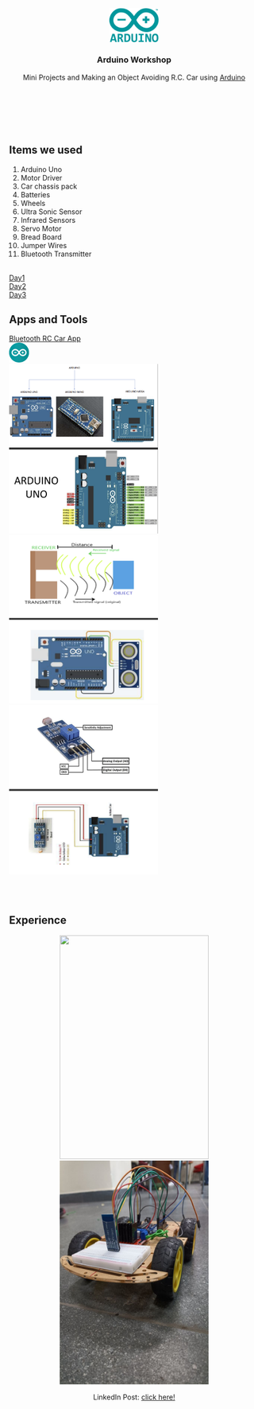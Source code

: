 <div align="center">
  <p>
      <img width="20%" src="/Arduino-Workshop/Gallery/arduino-icon.png">
  </p>
  <b><h3> Arduino Workshop </h3></b>
  <p> Mini Projects and Making an Object Avoiding R.C. Car using <a href="https://www.arduino.cc"> Arduino </a></p>
</div>
<br>
<br>

<br><br>

## Items we used
1. Arduino Uno
2. Motor Driver
3. Car chassis pack 
4. Batteries
5. Wheels
6. Ultra Sonic Sensor
7. Infrared Sensors
8. Servo Motor
9. Bread Board
10. Jumper Wires
11. Bluetooth Transmitter
<br>
<a href="ARDUINO DAY 1.pdf">Day1</a>
<br>
<a href="ARDUINO DAY 2.pdf">Day2</a>
<br>
<a href="ARDUINO DAY 3.pdf">Day3</a>

<br>

## Apps and Tools
<a href="https://play.google.com/store/apps/details?id=braulio.calle.bluetoothRCcontroller&hl=en_IN&gl=US"> Bluetooth RC Car App</a>
 <br>
<a href="https://www.arduino.cc/en/software"><img src="/Arduino-Workshop/Gallery/arduino-app.png" width="40"></a>
 <br>
  <img src="/Arduino-Workshop/Gallery/arduino-uno.png" width="300" height="auto">
  <img src="/Arduino-Workshop/Gallery/arduino-ir.png" width="300" height="auto">
  <img src="/Arduino-Workshop/Gallery/arduino-ldr.png" width="300" height="auto">



<br><br>

## Experience
<div align="center">
 <img src="/Arduino-Workshop/Gallery/arduino-gif-ir.gif" width="300" height="450">
 <img src="/Arduino-Workshop/Gallery/arduino1.jpeg" width="300" height="450">

LinkedIn Post: [click here!](https://www.linkedin.com/posts/shivankursharma018_attended-arduino-workshops-in-october22-activity-7059171334735462400-jIGj?utm_source=share&utm_medium=member_desktop)

</div>
